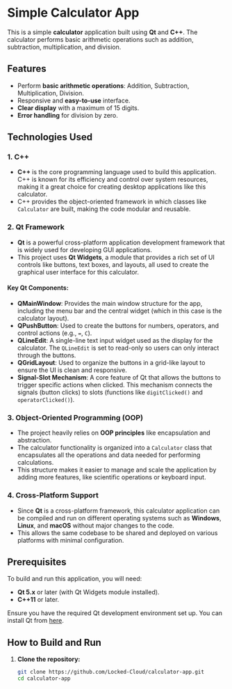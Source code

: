 # Simple Calculator App

This is a simple **calculator** application built using **Qt** and **C++**. The calculator performs basic arithmetic operations such as addition, subtraction, multiplication, and division.

## Features

- Perform **basic arithmetic operations**: Addition, Subtraction, Multiplication, Division.
- Responsive and **easy-to-use** interface.
- **Clear display** with a maximum of 15 digits.
- **Error handling** for division by zero.

## Technologies Used

### 1. **C++**
   - **C++** is the core programming language used to build this application. C++ is known for its efficiency and control over system resources, making it a great choice for creating desktop applications like this calculator.
   - C++ provides the object-oriented framework in which classes like `Calculator` are built, making the code modular and reusable.

### 2. **Qt Framework**
   - **Qt** is a powerful cross-platform application development framework that is widely used for developing GUI applications.
   - This project uses **Qt Widgets**, a module that provides a rich set of UI controls like buttons, text boxes, and layouts, all used to create the graphical user interface for this calculator.
   
   #### Key Qt Components:
   - **QMainWindow**: Provides the main window structure for the app, including the menu bar and the central widget (which in this case is the calculator layout).
   - **QPushButton**: Used to create the buttons for numbers, operators, and control actions (e.g., `=`, `C`).
   - **QLineEdit**: A single-line text input widget used as the display for the calculator. The `QLineEdit` is set to read-only so users can only interact through the buttons.
   - **QGridLayout**: Used to organize the buttons in a grid-like layout to ensure the UI is clean and responsive.
   - **Signal-Slot Mechanism**: A core feature of Qt that allows the buttons to trigger specific actions when clicked. This mechanism connects the signals (button clicks) to slots (functions like `digitClicked()` and `operatorClicked()`).

### 3. **Object-Oriented Programming (OOP)**
   - The project heavily relies on **OOP principles** like encapsulation and abstraction.
   - The calculator functionality is organized into a `Calculator` class that encapsulates all the operations and data needed for performing calculations.
   - This structure makes it easier to manage and scale the application by adding more features, like scientific operations or keyboard input.

### 4. **Cross-Platform Support**
   - Since **Qt** is a cross-platform framework, this calculator application can be compiled and run on different operating systems such as **Windows**, **Linux**, and **macOS** without major changes to the code.
   - This allows the same codebase to be shared and deployed on various platforms with minimal configuration.

## Prerequisites

To build and run this application, you will need:
- **Qt 5.x** or later (with Qt Widgets module installed).
- **C++11** or later.

Ensure you have the required Qt development environment set up. You can install Qt from [here](https://www.qt.io/download).

## How to Build and Run

1. **Clone the repository:**
   ```bash
   git clone https://github.com/Locked-Cloud/calculator-app.git
   cd calculator-app
